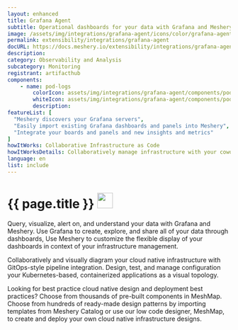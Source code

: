 ```yaml
---
layout: enhanced
title: Grafana Agent
subtitle: Operational dashboards for your data with Grafana and Meshery
image: /assets/img/integrations/grafana-agent/icons/color/grafana-agent-color.svg
permalink: extensibility/integrations/grafana-agent
docURL: https://docs.meshery.io/extensibility/integrations/grafana-agent
description: 
category: Observability and Analysis
subcategory: Monitoring
registrant: artifacthub
components: 
	- name: pod-logs
		colorIcon: assets/img/integrations/grafana-agent/components/pod-logs/icons/color/pod-logs-color.svg
		whiteIcon: assets/img/integrations/grafana-agent/components/pod-logs/icons/white/pod-logs-white.svg
		description: 
featureList: [
  "Meshery discovers your Grafana servers",
  "Easily import existing Grafana dashboards and panels into Meshery",
  "Integrate your boards and panels and new insights and metrics"
]
howItWorks: Collaborative Infrastructure as Code
howItWorksDetails: Collaboratively manage infrastructure with your coworkers synchronously sharing the same designs.
language: en
list: include
---
```

<h1>{{ page.title }} <img src="{{ page.image }}" style="width: 35px; height: 35px;" /></h1>

<p>
Query, visualize, alert on, and understand your data with Grafana and Meshery. Use Grafana to create, explore, and share all of your data through dashboards, Use Meshery to customize the flexible display of your dashboards in context of your infrastructure management.
</p>
<p>
    Collaboratively and visually diagram your cloud native infrastructure with GitOps-style pipeline integration. Design, test, and manage configuration your Kubernetes-based, containerized applications as a visual topology.
</p>
<p>
    Looking for best practice cloud native design and deployment best practices? Choose from thousands of pre-built components in MeshMap. Choose from hundreds of ready-made design patterns by importing templates from Meshery Catalog or use our low code designer, MeshMap, to create and deploy your own cloud native infrastructure designs.
</p>
